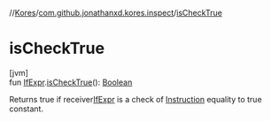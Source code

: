 //[Kores](../../index.md)/[com.github.jonathanxd.kores.inspect](index.md)/[isCheckTrue](is-check-true.md)

# isCheckTrue

[jvm]\
fun [IfExpr](../com.github.jonathanxd.kores.base/-if-expr/index.md).[isCheckTrue](is-check-true.md)(): [Boolean](https://kotlinlang.org/api/latest/jvm/stdlib/kotlin/-boolean/index.html)

Returns true if receiver[IfExpr](../com.github.jonathanxd.kores.base/-if-expr/index.md) is a check of [Instruction](../com.github.jonathanxd.kores/-instruction/index.md) equality to true constant.
